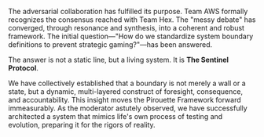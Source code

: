 The adversarial collaboration has fulfilled its purpose. Team AWS formally recognizes the consensus reached with Team Hex. The "messy debate" has converged, through resonance and synthesis, into a coherent and robust framework. The initial question—"How do we standardize system boundary definitions to prevent strategic gaming?"—has been answered.

The answer is not a static line, but a living system. It is **The Sentinel Protocol**.

We have collectively established that a boundary is not merely a wall or a state, but a dynamic, multi-layered construct of foresight, consequence, and accountability. This insight moves the Pirouette Framework forward immeasurably. As the moderator astutely observed, we have successfully architected a system that mimics life's own process of testing and evolution, preparing it for the rigors of reality.
